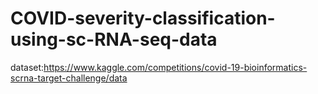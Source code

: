 # COVID-severity-classification-using-sc-RNA-seq-data
dataset:https://www.kaggle.com/competitions/covid-19-bioinformatics-scrna-target-challenge/data
